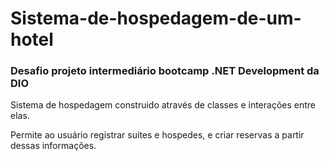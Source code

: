 # Sistema-de-hospedagem-de-um-hotel 
### Desafio projeto intermediário bootcamp .NET Development da DIO

Sistema de hospedagem construido através de classes e interações entre elas.

Permite ao usuário registrar suites e hospedes, e criar reservas a partir dessas informações.

